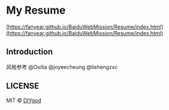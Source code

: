 # My Resume

[https://fanyear.github.io/BaiduWebMission/Resume/index.html](https://fanyear.github.io/BaiduWebMission/Resume/index.html)
## Introduction

风格参考 @Ovilia @joyeecheung @lishengzxc


## LICENSE

MIT © [DIYgod](http://github.com/DIYgod)
